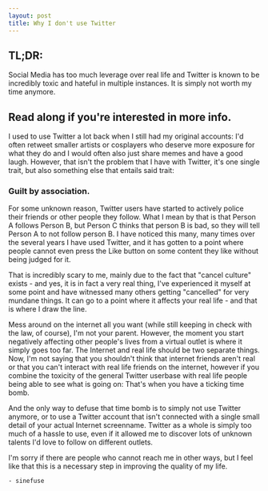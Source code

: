 ```yaml
---
layout: post
title: Why I don't use Twitter
---
```



## TL;DR: 
Social Media has too much leverage over real life and Twitter is known to be incredibly toxic and hateful in multiple instances. It is simply not worth my time anymore.

## Read along if you're interested in more info.

I used to use Twitter a lot back when I still had my original accounts: I'd often retweet smaller artists or cosplayers who deserve more exposure for what they do and I would often also just share memes and have a good laugh. However, that isn't the problem that I have with Twitter, it's one single trait, but also something else that entails said trait:

### Guilt by association.

For some unknown reason, Twitter users have started to actively police their friends or other people they follow. What I mean by that is that Person A follows Person B, but Person C thinks that person B is bad, so they will tell Person A to not follow person B. I have noticed this many, many times over the several years I have used Twitter, and it has gotten to a point where people cannot even press the Like button on some content they like without being judged for it. 

That is incredibly scary to me, mainly due to the fact that "cancel culture" exists - and yes, it is in fact a very real thing, I've experienced it myself at some point and have witnessed many others getting "cancelled" for very mundane things. It can go to a point where it affects your real life - and that is where I draw the line.

Mess around on the internet all you want (while still keeping in check with the law, of course), I'm not your parent. However, the moment you start negatively affecting other people's lives from a virtual outlet is where it simply goes too far. The Internet and real life should be two separate things. Now, I'm not saying that you shouldn't think that internet friends aren't real or that you can't interact with real life friends on the internet, however if you combine the toxicity of the general Twitter userbase with real life people being able to see what is going on: That's when you have a ticking time bomb.

And the only way to defuse that time bomb is to simply not use Twitter anymore, or to use a Twitter account that isn't connected with a single small detail of your actual Internet screenname. Twitter as a whole is simply too much of a hassle to use, even if it allowed me to discover lots of unknown talents I'd love to follow on different outlets. 

I'm sorry if there are people who cannot reach me in other ways, but I feel like that this is a necessary step in improving the quality of my life.

`- sinefuse`